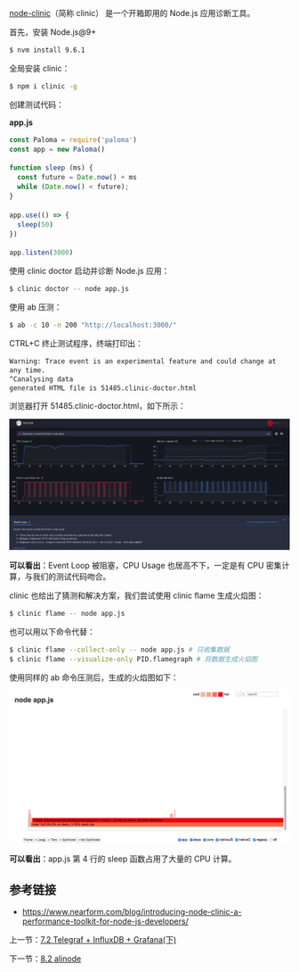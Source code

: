 [node-clinic](https://github.com/nearform/node-clinic)（简称 clinic） 是一个开箱即用的 Node.js 应用诊断工具。

首先，安装 Node.js@9+

```sh
$ nvm install 9.6.1
```

全局安装 clinic：

```sh
$ npm i clinic -g
```

创建测试代码：

**app.js**

```js
const Paloma = require('paloma')
const app = new Paloma()

function sleep (ms) {
  const future = Date.now() + ms
  while (Date.now() < future);
}

app.use(() => {
  sleep(50)
})

app.listen(3000)
```

使用 clinic doctor 启动并诊断 Node.js 应用：

```sh
$ clinic doctor -- node app.js
```

使用 ab 压测：

```sh
$ ab -c 10 -n 200 "http://localhost:3000/"
```

CTRL+C 终止测试程序，终端打印出：

```
Warning: Trace event is an experimental feature and could change at any time.
^Canalysing data
generated HTML file is 51485.clinic-doctor.html
```

浏览器打开 51485.clinic-doctor.html，如下所示：

![](./assets/8.1.1.png)

**可以看出**：Event Loop 被阻塞，CPU Usage 也居高不下，一定是有 CPU 密集计算，与我们的测试代码吻合。

clinic 也给出了猜测和解决方案，我们尝试使用 clinic flame 生成火焰图：

```sh
$ clinic flame -- node app.js
```

也可以用以下命令代替：

```sh
$ clinic flame --collect-only -- node app.js # 只收集数据
$ clinic flame --visualize-only PID.flamegraph # 将数据生成火焰图
```

使用同样的 ab 命令压测后，生成的火焰图如下：

![](./assets/8.1.2.png)

**可以看出**：app.js 第 4 行的 sleep 函数占用了大量的 CPU 计算。

## 参考链接

- https://www.nearform.com/blog/introducing-node-clinic-a-performance-toolkit-for-node-js-developers/

上一节：[7.2 Telegraf + InfluxDB + Grafana(下)](https://github.com/nswbmw/node-in-debugging/blob/master/7.2%20Telegraf%20%2B%20InfluxDB%20%2B%20Grafana(%E4%B8%8B).md)

下一节：[8.2 alinode](https://github.com/nswbmw/node-in-debugging/blob/master/8.2%20alinode.md)
